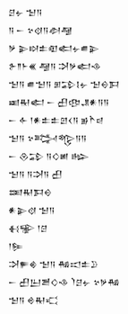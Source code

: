 <div class='block'>
<div class='line'>𒆪𒉡 𒈠𒀀</div>
<div class='line'>𒀀 𒀸 𒆳𒋼𒀀𒀠𒆷</div>
<div class='line'>𒃻 𒉌𒊭𒉺𒊏𒅗𒉡𒌑𒉌</div>
<div class='line'>𒉿𒈫𒈨𒌍 𒆷𒀀 𒋫𒃻𒅗𒈾</div>
<div class='line'>𒈠𒀀 𒌑𒈠𒀀 𒁳𒁉𒋙𒉡 𒈠𒀪𒁕</div>
<div class='line'>𒀜𒊑𒅗 𒀸 𒌷𒂦𒂗𒀭𒀀𒀀</div>
<div class='line'>𒀸 𒅆 𒁹𒀭𒉺𒉺𒇻𒌋𒀀 𒂊𒋻𒁀</div>
<div class='line'>𒈠𒀀 𒆳𒅋𒈜𒀀𒀀</div>
<div class='line'>𒀸 𒊮𒁉 𒀀𒄭𒅖 𒈗</div>
<div class='line'>𒈠𒀀 𒀀𒋫𒀀 𒌷</div>
<div class='line'>𒌅𒊑𒁕𒀪</div>
<div class='line'>𒀭𒉌𒋼 𒈠𒀀</div>
<div class='line'>𒈬𒊌 𒁹𒆪</div>
<div class='line'>𒁹𒌉</div>
<div class='line'>𒋫𒊓𒄯 𒈠𒀀 𒄀𒀊𒉺𒊒</div>
<div class='line'>𒀸 𒌷𒌨𒍪𒄭𒈾 𒇺𒆪𒉡 𒆳𒃻𒄀</div>
<div class='line'>𒈠𒀀 𒄴𒊑𒄣</div>
</div>